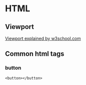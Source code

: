 # HTML
## Viewport
[Viewport explained by w3school.com](https://www.w3schools.com/css/css_rwd_viewport.asp)
## Common html tags
### button
`<button></button>`
